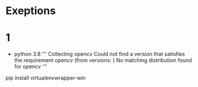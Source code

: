 # Exeptions

# 1

* python 3.8
'''
Collecting opencv
  Could not find a version that satisfies the requirement opencv (from versions: )
No matching distribution found for opencv
'''

pip install virtualenvwrapper-win

